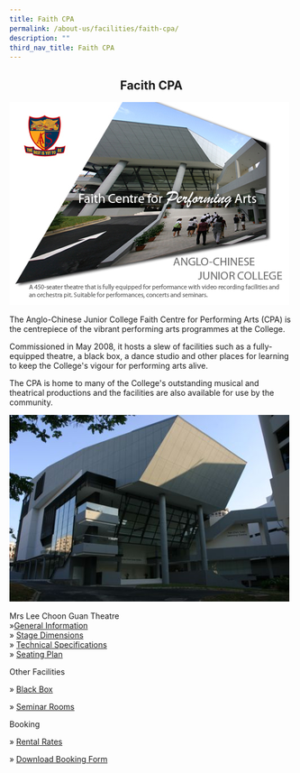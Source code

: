 ```yaml
---
title: Faith CPA
permalink: /about-us/facilities/faith-cpa/
description: ""
third_nav_title: Faith CPA
---
```

## <center> Facith CPA </center>

![](/images/CPA%20Front.jpeg)

The Anglo-Chinese Junior College Faith Centre for Performing Arts (CPA) is the centrepiece of the vibrant performing arts programmes at the College.

  

Commissioned in May 2008, it hosts a slew of facilities such as a fully-equipped theatre, a black box, a dance studio and other places for learning to keep the College's vigour for performing arts alive.

  

The CPA is home to many of the College's outstanding musical and theatrical productions and the facilities are also available for use by the community.

![](/images/CPA_Building.jpeg)

Mrs Lee Choon Guan Theatre<br>
»[General Information](https://acjc.moe.edu.sg/about-us-1/facilities/faith-cpa/general-information)<br>
»&nbsp;[Stage Dimensions](https://acjc.moe.edu.sg/about-us-1/facilities/faith-cpa/stage-dimensions)<br>
»&nbsp;[Technical Specifications](https://acjc.moe.edu.sg/about-us-1/facilities/faith-cpa/technical-specifications-updated-on-2nd-nov-2018)<br>
»&nbsp;[Seating Plan](https://acjc.moe.edu.sg/about-us-1/facilities/faith-cpa/seating-plan)

  

Other Facilities  

»&nbsp;[Black Box](https://acjc.moe.edu.sg/about-us-1/facilities/faith-cpa/black-box)

»&nbsp;[Seminar Rooms](https://acjc.moe.edu.sg/about-us-1/facilities/faith-cpa/seminar-rooms)

  

Booking

»&nbsp;[Rental Rates](https://acjc.moe.edu.sg/about-us-1/facilities/faith-cpa/rental-rates-w-e-f-1st-jan-2019)

»&nbsp;[Download Booking Form](https://acjc.moe.edu.sg/about-us-1/facilities/faith-cpa/download-booking-form)